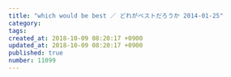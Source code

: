 ```yaml
---
title: "which would be best ／ どれがベストだろうか 2014-01-25"
category: 
tags: 
created_at: 2018-10-09 08:20:17 +0900
updated_at: 2018-10-09 08:20:17 +0900
published: true
number: 11099
---
```



